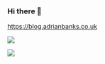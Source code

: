 ### Hi there 👋

https://blog.adrianbanks.co.uk

<p>
    <img src="https://github-readme-stats.vercel.app/api?username=adrianbanks&count_private=true&include_all_commits=true&show_icons=true&show=prs_merged,prs_merged_percentage&theme=transparent" />
</p>

<p>
    <img src="https://github-readme-stats.vercel.app/api/top-langs?username=adrianbanks&show_icons=true&layout=compact&theme=transparent" />
</p>
<!--
**adrianbanks/adrianbanks** is a ✨ _special_ ✨ repository because its `README.md` (this file) appears on your GitHub profile.

Here are some ideas to get you started:

- 🔭 I’m currently working on ...
- 🌱 I’m currently learning ...
- 👯 I’m looking to collaborate on ...
- 🤔 I’m looking for help with ...
- 💬 Ask me about ...
- 📫 How to reach me: ...
- 😄 Pronouns: ...
- ⚡ Fun fact: ...
-->
